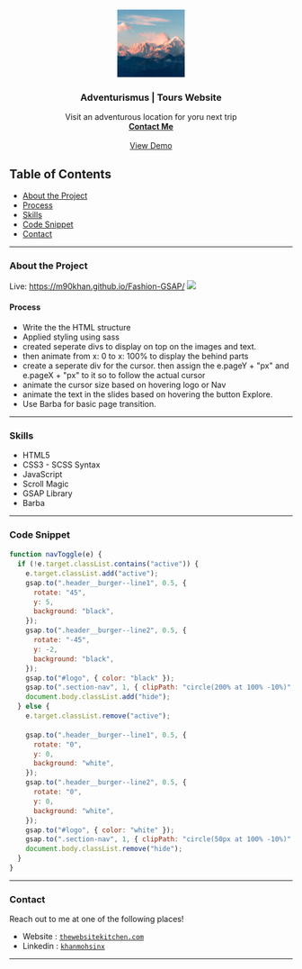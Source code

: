 <br />
<p align="center">
  <a href="https://www.thewebsitekitchen.com">
    <img src="img/forest.jpg" alt="Logo" width="120" height="120">
  </a>

  <h3 align="center">Adventurismus | Tours Website</h3>

  <p align="center">
Visit an adventurous location for yoru next trip <br />
    <a href="m90khan@gmail.com"><strong>Contact Me</strong></a>
    <br />
    <br />
    <a href="https://m90khan.github.io/Fashion-GSAP/">View Demo</a>
    
   </p>
</p>

## Table of Contents

- [About the Project](#about-the-project)
- [Process](#process)
- [Skills](#skills)
- [Code Snippet](#code)
- [Contact](#Contact)

---

### About the Project

Live: https://m90khan.github.io/Fashion-GSAP/
<img src="./img/adven-gsap.gif">

#### Process

- Write the the HTML structure
- Applied styling using sass
- created seperate divs to display on top on the images and text.
- then animate from x: 0 to x: 100% to display the behind parts
- create a seperate div for the cursor. then assign the e.pageY + "px" and e.pageX + "px" to it so to follow the actual cursor
- animate the cursor size based on hovering logo or Nav
- animate the text in the slides based on hovering the button Explore.
- Use Barba for basic page transition.

---

### Skills

- HTML5
- CSS3 - SCSS Syntax
- JavaScript
- Scroll Magic
- GSAP Library
- Barba

---

### Code Snippet

```javascript
function navToggle(e) {
  if (!e.target.classList.contains("active")) {
    e.target.classList.add("active");
    gsap.to(".header__burger--line1", 0.5, {
      rotate: "45",
      y: 5,
      background: "black",
    });
    gsap.to(".header__burger--line2", 0.5, {
      rotate: "-45",
      y: -2,
      background: "black",
    });
    gsap.to("#logo", { color: "black" });
    gsap.to(".section-nav", 1, { clipPath: "circle(200% at 100% -10%)" });
    document.body.classList.add("hide");
  } else {
    e.target.classList.remove("active");

    gsap.to(".header__burger--line1", 0.5, {
      rotate: "0",
      y: 0,
      background: "white",
    });
    gsap.to(".header__burger--line2", 0.5, {
      rotate: "0",
      y: 0,
      background: "white",
    });
    gsap.to("#logo", { color: "white" });
    gsap.to(".section-nav", 1, { clipPath: "circle(50px at 100% -10%)" });
    document.body.classList.remove("hide");
  }
}
```

---

### Contact

Reach out to me at one of the following places!

- Website : <a href="https://thewebsitekitchen.com" target="_blank">`thewebsitekitchen.com`</a>
- Linkedin : <a href="https://de.linkedin.com/in/khanmohsinx" target="_blank">`khanmohsinx`</a>

---
